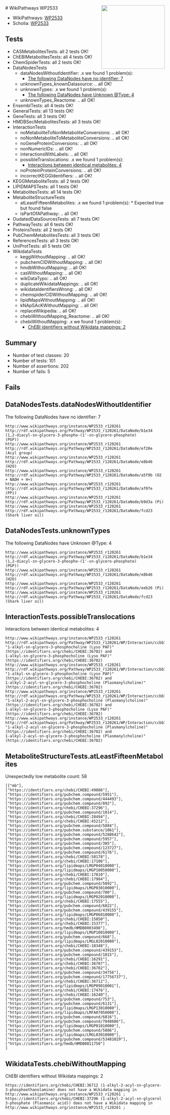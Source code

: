 <img style="float: right; width: 200px" src="https://upload.wikimedia.org/wikipedia/commons/thumb/8/83/Wplogo_with_text_500.png/640px-Wplogo_with_text_500.png" />
# WikiPathways WP2533

* WikiPathways: [WP2533](https://new.wikipathways.org/pathways/WP2533)
* Scholia: [WP2533](https://scholia.toolforge.org/wikipathways/WP2533)
## Tests
* CASMetabolitesTests: all 2 tests OK!
* ChEBIMetabolitesTests: all 4 tests OK!
* ChemSpiderTests: all 2 tests OK!
* DataNodesTests
    * dataNodesWithoutIdentifier: .x we found 1 problem(s):
        * [The following DataNodes have no identifier: 7](#d2d32fa6)
    * unknownTypes_knownDatasource: .. all OK!
    * unknownTypes: .x we found 1 problem(s):
        * [The following DataNodes have Unknown @Type: 4](#839973e2)
    * unknownTypes_Reactome: .. all OK!
* EnsemblTests: all 4 tests OK!
* GeneralTests: all 13 tests OK!
* GeneTests: all 3 tests OK!
* HMDBSecMetabolitesTests: all 3 tests OK!
* InteractionTests
    * noMetaboliteToNonMetaboliteConversions: .. all OK!
    * noNonMetaboliteToMetaboliteConversions: .. all OK!
    * noGeneProteinConversions: .. all OK!
    * nonNumericIDs: .. all OK!
    * interactionsWithLabels: .. all OK!
    * possibleTranslocations: .x we found 1 problem(s):
        * [Interactions between identical metabolites: 4](#d59038c7)
    * noProteinProteinConversions: .. all OK!
    * incorrectKEGGIdentifiers: .. all OK!
* KEGGMetaboliteTests: all 2 tests OK!
* LIPIDMAPSTests: all 1 tests OK!
* MetabolitesTests: all 14 tests OK!
* MetaboliteStructureTests
    * atLeastFifteenMetabolites: .x we found 1 problem(s):
            * Expected true but found false
    * isPartOfAPathway: .. all OK!
* OudatedDataSourcesTests: all 7 tests OK!
* PathwayTests: all 6 tests OK!
* ProteinsTests: all 2 tests OK!
* PubChemMetabolitesTests: all 3 tests OK!
* ReferencesTests: all 3 tests OK!
* UniProtTests: all 5 tests OK!
* WikidataTests
    * keggWithoutMapping: .. all OK!
    * pubchemCIDWithoutMapping: .. all OK!
    * hmdbWithoutMapping: .. all OK!
    * casWithoutMapping: .. all OK!
    * wikDataTypo: .. all OK!
    * duplicateWikidataMappings: .. all OK!
    * wikidataIdentifiersWrong: .. all OK!
    * chemspiderCIDWithoutMapping: .. all OK!
    * lipidMapsWithoutMapping: .. all OK!
    * kNApSAcKWithoutMapping: .. all OK!
    * replaceWikipedia: .. all OK!
    * chebiWithoutMapping_Reactome: .. all OK!
    * chebiWithoutMapping: .x we found 1 problem(s):
        * [ChEBI identifiers without Wikidata mappings: 2](#a8d554ce)


## Summary

* Number of test classes: 20
* Number of tests: 101
* Number of assertions: 202
* Number of fails: 5

## Fails

<a name="d2d32fa6" />

## DataNodesTests.dataNodesWithoutIdentifier

The following DataNodes have no identifier: 7
```
http://www.wikipathways.org/instance/WP2533_r120261 http://rdf.wikipathways.org/Pathway/WP2533_r120261/DataNode/b1e34 (1,2-diacyl-sn-glycero-3-phospho-(1'-sn-glycero-phosphate)
(PGP))
http://www.wikipathways.org/instance/WP2533_r120261 http://rdf.wikipathways.org/Pathway/WP2533_r120261/DataNode/ef20e (Acyl group)
http://www.wikipathways.org/instance/WP2533_r120261 http://rdf.wikipathways.org/Pathway/WP2533_r120261/DataNode/e8b46 (H2O)
http://www.wikipathways.org/instance/WP2533_r120261 http://rdf.wikipathways.org/Pathway/WP2533_r120261/DataNode/a5f9b (O2 + NADH + H+)
http://www.wikipathways.org/instance/WP2533_r120261 http://rdf.wikipathways.org/Pathway/WP2533_r120261/DataNode/af0fe (PPi)
http://www.wikipathways.org/instance/WP2533_r120261 http://rdf.wikipathways.org/Pathway/WP2533_r120261/DataNode/b9d3a (Pi)
http://www.wikipathways.org/instance/WP2533_r120261 http://rdf.wikipathways.org/Pathway/WP2533_r120261/DataNode/fcd23 (Shark liver oil)
```

<a name="839973e2" />

## DataNodesTests.unknownTypes

The following DataNodes have Unknown @Type: 4
```
http://www.wikipathways.org/instance/WP2533_r120261 http://rdf.wikipathways.org/Pathway/WP2533_r120261/DataNode/b1e34 (1,2-diacyl-sn-glycero-3-phospho-(1'-sn-glycero-phosphate)
(PGP))
http://www.wikipathways.org/instance/WP2533_r120261 http://rdf.wikipathways.org/Pathway/WP2533_r120261/DataNode/e8b46 (H2O)
http://www.wikipathways.org/instance/WP2533_r120261 http://rdf.wikipathways.org/Pathway/WP2533_r120261/DataNode/eeb26 (Pi)
http://www.wikipathways.org/instance/WP2533_r120261 http://rdf.wikipathways.org/Pathway/WP2533_r120261/DataNode/fcd23 (Shark liver oil)
```

<a name="d59038c7" />

## InteractionTests.possibleTranslocations

Interactions between identical metabolites: 4
```
http://www.wikipathways.org/instance/WP2533_r120261 http://rdf.wikipathways.org/Pathway/WP2533_r120261/WP/Interaction/ccbb7 "1-alkyl-sn-glycero-3-phosphocholine (Lyso PAF)" (https://identifiers.org/chebi/CHEBI:36702) and 
1-alkyl-sn-glycero-3-phosphocholine (Lyso PAF)" (https://identifiers.org/chebi/CHEBI:36702)
http://www.wikipathways.org/instance/WP2533_r120261 http://rdf.wikipathways.org/Pathway/WP2533_r120261/WP/Interaction/ccbb7 "1-alkyl-sn-glycero-3-phosphocholine (Lyso PAF)" (https://identifiers.org/chebi/CHEBI:36702) and 
1-alkyl-2-acyl-sn-glycero-3-phosphocholine (Plasmanylcholine)" (https://identifiers.org/chebi/CHEBI:36702)
http://www.wikipathways.org/instance/WP2533_r120261 http://rdf.wikipathways.org/Pathway/WP2533_r120261/WP/Interaction/ccbb7 "1-alkyl-2-acyl-sn-glycero-3-phosphocholine (Plasmanylcholine)" (https://identifiers.org/chebi/CHEBI:36702) and 
1-alkyl-sn-glycero-3-phosphocholine (Lyso PAF)" (https://identifiers.org/chebi/CHEBI:36702)
http://www.wikipathways.org/instance/WP2533_r120261 http://rdf.wikipathways.org/Pathway/WP2533_r120261/WP/Interaction/ccbb7 "1-alkyl-2-acyl-sn-glycero-3-phosphocholine (Plasmanylcholine)" (https://identifiers.org/chebi/CHEBI:36702) and 
1-alkyl-2-acyl-sn-glycero-3-phosphocholine (Plasmanylcholine)" (https://identifiers.org/chebi/CHEBI:36702)
```

<a name="3b0fa362" />

## MetaboliteStructureTests.atLeastFifteenMetabolites

Unexpectedly low metabolite count: 58

```
[["mb"],
["https://identifiers.org/chebi/CHEBI:49086"],
["https://identifiers.org/pubchem.compound/5951"],
["https://identifiers.org/pubchem.compound/444493"],
["https://identifiers.org/pubchem.compound/892"],
["https://identifiers.org/chebi/CHEBI:37296"],
["https://identifiers.org/pubchem.compound/1014"],
["https://identifiers.org/chebi/CHEBI:28494"],
["https://identifiers.org/chebi/CHEBI:45212"],
["https://identifiers.org/pubchem.compound/5884"],
["https://identifiers.org/pubchem.substance/1061"],
["https://identifiers.org/pubchem.compound/5288642"],
["https://identifiers.org/pubchem.compound/5957"],
["https://identifiers.org/pubchem.compound/305"],
["https://identifiers.org/pubchem.compound/123727"],
["https://identifiers.org/pubchem.compound/6176"],
["https://identifiers.org/chebi/CHEBI:58178"],
["https://identifiers.org/chebi/CHEBI:17106"],
["https://identifiers.org/lipidmaps/LMGP04010000"],
["https://identifiers.org/lipidmaps/LMGP10050000"],
["https://identifiers.org/chebi/CHEBI:17810"],
["https://identifiers.org/chebi/CHEBI:17984"],
["https://identifiers.org/pubchem.compound/5892"],
["https://identifiers.org/lipidmaps/LMGP03010000"],
["https://identifiers.org/pubchem.compound/700"],
["https://identifiers.org/lipidmaps/LMGP02010000"],
["https://identifiers.org/chebi/CHEBI:17555"],
["https://identifiers.org/pubchem.compound/6022"],
["https://identifiers.org/pubchem.compound/439155"],
["https://identifiers.org/lipidmaps/LMGP06010000"],
["https://identifiers.org/chebi/CHEBI:15850"],
["https://identifiers.org/chebi/CHEBI:15377"],
["https://identifiers.org/hmdb/HMDB0003498"],
["https://identifiers.org/lipidmaps/LMGP10010000"],
["https://identifiers.org/pubchem.compound/668"],
["https://identifiers.org/lipidmaps/LMGL02010000"],
["https://identifiers.org/chebi/CHEBI:18348"],
["https://identifiers.org/pubchem.compound/439153"],
["https://identifiers.org/pubchem.compound/1015"],
["https://identifiers.org/chebi/CHEBI:16291"],
["https://identifiers.org/chebi/CHEBI:36707"],
["https://identifiers.org/chebi/CHEBI:36702"],
["https://identifiers.org/pubchem.compound/34756"],
["https://identifiers.org/pubchem.compound/17756737"],
["https://identifiers.org/chebi/CHEBI:36712"],
["https://identifiers.org/lipidmaps/LMGP09010001"],
["https://identifiers.org/chebi/CHEBI:17476"],
["https://identifiers.org/chebi/CHEBI:16240"],
["https://identifiers.org/pubchem.compound/753"],
["https://identifiers.org/pubchem.compound/6131"],
["https://identifiers.org/lipidmaps/LMGP13010000"],
["https://identifiers.org/lipidmaps/LMFA07050000"],
["https://identifiers.org/pubchem.compound/6816"],
["https://identifiers.org/pubchem.compound/7048686"],
["https://identifiers.org/lipidmaps/LMGP01010000"],
["https://identifiers.org/pubchem.compound/5886"],
["https://identifiers.org/lipidmaps/LMGL03010000"],
["https://identifiers.org/pubchem.compound/53481029"],
["https://identifiers.org/hmdb/HMDB0011750"]
]
```

<a name="a8d554ce" />

## WikidataTests.chebiWithoutMapping

ChEBI identifiers without Wikidata mappings: 2
```
https://identifiers.org/chebi/CHEBI:36712 (1-alkyl-2-acyl-sn-glycero- 3-phosphoethanolamine) does not have a Wikidata mapping in http://www.wikipathways.org/instance/WP2533_r120261 ; 
https://identifiers.org/chebi/CHEBI:37296 (1-alkyl-2-acyl-sn-glycerol 3-phosphate (Plasmanic acid)) does not have a Wikidata mapping in http://www.wikipathways.org/instance/WP2533_r120261 ; 
```

